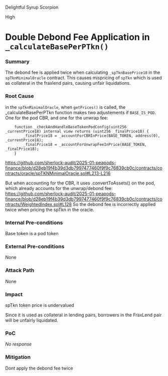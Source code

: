Delightful Syrup Scorpion

High

# Double Debond Fee Application in `_calculateBasePerPTkn()`

### Summary

The debond fee is applied twice when calculating `_spTknBasePrice18` in the `spTknMinimalOracle` contract. This causes mispricing of `spTkn` which is used as collateral in the fraxlend pairs, causing unfair liquidations. 

### Root Cause

in the `spTknMinimalOracle`, when `getPrices()` is called, the _calculateBasePerPTkn function makes two adjustements if `BASE_IS_POD`. One for the pod CBR, and one for the unwrap fee: 
```solidity
    function _checkAndHandleBaseTokenPodConfig(uint256 _currentPrice18) internal view returns (uint256 _finalPrice18) {
        _finalPrice18 = _accountForCBRInPrice(BASE_TOKEN, address(0), _currentPrice18);
        _finalPrice18 = _accountForUnwrapFeeInPrice(BASE_TOKEN, _finalPrice18);
    }
```
https://github.com/sherlock-audit/2025-01-peapods-finance/blob/d28eb19f4b39d3db7997477460f9f9c76839cb0c/contracts/contracts/oracle/spTKNMinimalOracle.sol#L213-L216


But when accounting for the CBR, it uses .convertToAssets() on the pod, which already accounts for the unwrap/debond fee:
https://github.com/sherlock-audit/2025-01-peapods-finance/blob/d28eb19f4b39d3db7997477460f9f9c76839cb0c/contracts/contracts/WeightedIndex.sol#L128
So the debond fee is incorrectly applied twice when pricing the spTkn in the oracle.

### Internal Pre-conditions

Base token is a pod token

### External Pre-conditions

None

### Attack Path

None

### Impact

spTkn token price is undervalued

Since it is used as collateral in lending pairs, borrowers in the FraxLend pair will be unfairly liquidated. 

### PoC

_No response_

### Mitigation

Dont apply the debond fee twice
